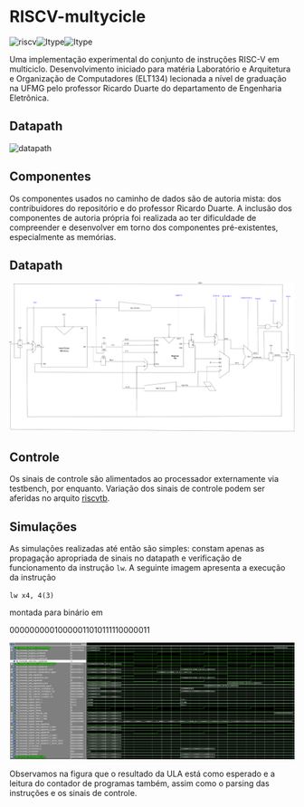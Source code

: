# RISCV-multycicle

![riscv](https://img.shields.io/github/languages/top/gtLara/RISCV-multicycle?color=green&label=VHDL)![Itype](https://img.shields.io/badge/ISA-Itype-blueviolet)![Itype](https://img.shields.io/badge/ISA-Rtype-blueviolet)

Uma implementação experimental do conjunto de instruções RISC-V em multiciclo.
Desenvolvimento iniciado para matéria Laboratório e Arquitetura e Organização
de Computadores (ELT134) lecionada a nível de graduação na UFMG pelo professor
Ricardo Duarte do departamento de Engenharia Eletrônica.

## Datapath

![datapath](https://github.com/gtLara/sparc/blob/master/imagens/datapath.png)

## Componentes

Os componentes usados no caminho de dados são de autoria mista: dos
contribuidores do repositório e do professor Ricardo Duarte. A inclusão dos
componentes de autoria própria foi realizada ao ter dificuldade de compreender
e desenvolver em torno dos componentes pré-existentes, especialmente as
memórias.

## Datapath

![datapath](https://github.com/gtLara/RISCV-multicycle/blob/master/imagens/datapath.png)

## Controle

Os sinais de controle são alimentados ao processador externamente via
testbench, por enquanto. Variação dos sinais de controle podem ser aferidas no
arquito [riscvtb](https://github.com/gtLara/RISCV-multicycle/blob/master/tb_riscv.vhd).

## Simulações

As simulações realizadas até então são simples: constam apenas as propagação
apropriada de sinais no datapath e verificação de funcionamento da instrução
`lw`. A seguinte imagem apresenta a execução da instrução

`lw x4, 4(3)`

montada para binário em

00000000010000011010111110000011

![lw](https://github.com/gtLara/RISCV-multicycle/blob/master/imagens/simulacao_simples_lw.png)

Observamos na figura que o resultado da ULA está como esperado e a leitura do
contador de programas também, assim como o parsing das instruções e os sinais
de controle.

